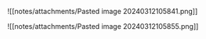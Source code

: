 ![[notes/attachments/Pasted image 20240312105841.png]]

![[notes/attachments/Pasted image 20240312105855.png]]